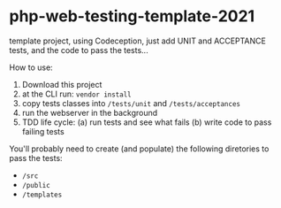 # php-web-testing-template-2021
template project, using Codeception, just add UNIT and ACCEPTANCE tests, and the code to pass the tests...

How to use:
1. Download this project
2. at the CLI run: `vendor install`
3. copy tests classes into `/tests/unit` and `/tests/acceptances`
4. run the webserver in the background
5. TDD life cycle: (a) run tests and see what fails (b) write code to pass failing tests


You'll probably need to create (and populate) the following diretories to pass the tests:
 - `/src`
 - `/public`
 - `/templates`

